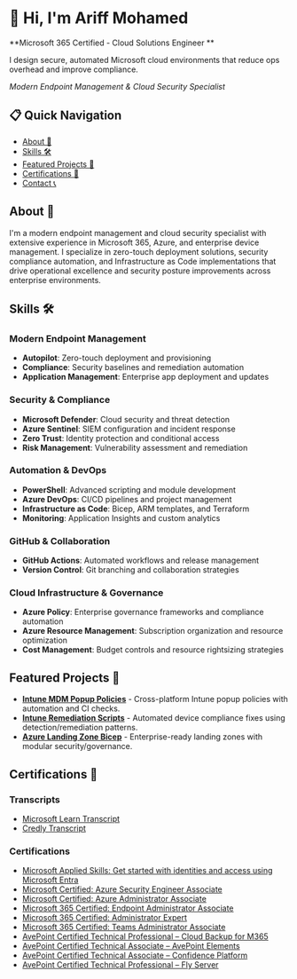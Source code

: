 # 👋 Hi, I'm Ariff Mohamed 
**Microsoft 365 Certified - Cloud Solutions Engineer **

I design secure, automated Microsoft cloud environments that reduce ops overhead and improve compliance.

*Modern Endpoint Management & Cloud Security Specialist*

## 📋 Quick Navigation
- [About 📖](#about)
- [Skills 🛠️](#skills)
- [Featured Projects 🚀](#featured-projects)
- [Certifications 🏅](#certifications)
- [Contact 📞](#contact)

## About 📖
I'm a modern endpoint management and cloud security specialist with extensive experience in Microsoft 365, Azure, and enterprise device management. I specialize in zero-touch deployment solutions, security compliance automation, and Infrastructure as Code implementations that drive operational excellence and security posture improvements across enterprise environments.

## Skills 🛠️

### Modern Endpoint Management
- **Autopilot**: Zero-touch deployment and provisioning
- **Compliance**: Security baselines and remediation automation
- **Application Management**: Enterprise app deployment and updates

### Security & Compliance
- **Microsoft Defender**: Cloud security and threat detection
- **Azure Sentinel**: SIEM configuration and incident response
- **Zero Trust**: Identity protection and conditional access
- **Risk Management**: Vulnerability assessment and remediation

### Automation & DevOps
- **PowerShell**: Advanced scripting and module development
- **Azure DevOps**: CI/CD pipelines and project management
- **Infrastructure as Code**: Bicep, ARM templates, and Terraform
- **Monitoring**: Application Insights and custom analytics

### GitHub & Collaboration
- **GitHub Actions**: Automated workflows and release management
- **Version Control**: Git branching and collaboration strategies

### Cloud Infrastructure & Governance
- **Azure Policy**: Enterprise governance frameworks and compliance automation
- **Azure Resource Management**: Subscription organization and resource optimization
- **Cost Management**: Budget controls and resource rightsizing strategies

## Featured Projects 🚀
- [**Intune MDM Popup Policies**](https://github.com/a-ariff/Intune-MDM-Popup-Policies-macOS-Safari-Edge-Chrome-and-Windows-Edge-Chrome-) - Cross-platform Intune popup policies with automation and CI checks.
- [**Intune Remediation Scripts**](https://github.com/a-ariff/intune-remediation-scripts) - Automated device compliance fixes using detection/remediation patterns.
- [**Azure Landing Zone Bicep**](https://github.com/a-ariff/azure-landing-zone-bicep) - Enterprise-ready landing zones with modular security/governance.

## Certifications 🏅

### Transcripts
- [Microsoft Learn Transcript](https://learn.microsoft.com/en-us/users/ariff-mohamed/transcript/73n4ki5ojwly24p?source=docs&tab=applied-skills-tab)
- [Credly Transcript](https://www.credly.com/users/ariff-mohamed)

### Certifications
- [Microsoft Applied Skills: Get started with identities and access using Microsoft Entra](https://learn.microsoft.com/api/credentials/share/en-us/Ariff-Mohamed/7CA3C54A4DAAF6D?sharingId=DD420D2859BF1A3C)
- [Microsoft Certified: Azure Security Engineer Associate](https://learn.microsoft.com/api/credentials/share/en-us/Ariff-Mohamed/1DE42D8D3E20360F?sharingId=DD420D2859BF1A3C)
- [Microsoft Certified: Azure Administrator Associate](#)
- [Microsoft 365 Certified: Endpoint Administrator Associate](#)
- [Microsoft 365 Certified: Administrator Expert](#)
- [Microsoft 365 Certified: Teams Administrator Associate](#)
- [AvePoint Certified Technical Professional – Cloud Backup for M365](https://www.credly.com/badges/placeholder)
- [AvePoint Certified Technical Associate – AvePoint Elements](https://www.credly.com/badges/placeholder)
- [AvePoint Certified Technical Associate – Confidence Platform](https://www.credly.com/badges/placeholder)
- [AvePoint Certified Technical Professional – Fly Server](https://www.credly.com/badges/placeholder)
